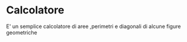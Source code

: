 # Calcolatore
E'  un semplice calcolatore di aree ,perimetri e diagonali di alcune figure geometriche
